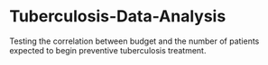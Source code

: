 # Tuberculosis-Data-Analysis
Testing the correlation between budget and the number of patients expected to begin preventive tuberculosis treatment.
